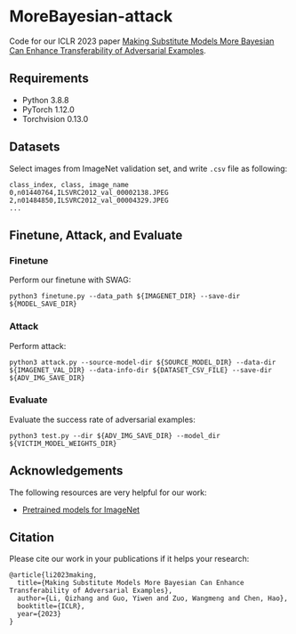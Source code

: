 # MoreBayesian-attack
Code for our ICLR 2023 paper [Making Substitute Models More Bayesian Can Enhance Transferability of Adversarial Examples](https://openreview.net/pdf?id=bjPPypbLre).

## Requirements
* Python 3.8.8
* PyTorch 1.12.0
* Torchvision 0.13.0

## Datasets
Select images from ImageNet validation set, and write ```.csv``` file as following:
```
class_index, class, image_name
0,n01440764,ILSVRC2012_val_00002138.JPEG
2,n01484850,ILSVRC2012_val_00004329.JPEG
...
```

## Finetune, Attack, and Evaluate
### Finetune
Perform our finetune with SWAG:
```
python3 finetune.py --data_path ${IMAGENET_DIR} --save-dir ${MODEL_SAVE_DIR}
```
### Attack
Perform attack:
```
python3 attack.py --source-model-dir ${SOURCE_MODEL_DIR} --data-dir ${IMAGENET_VAL_DIR} --data-info-dir ${DATASET_CSV_FILE} --save-dir ${ADV_IMG_SAVE_DIR}
```
### Evaluate
Evaluate the success rate of adversarial examples:
```
python3 test.py --dir ${ADV_IMG_SAVE_DIR} --model_dir ${VICTIM_MODEL_WEIGHTS_DIR}
```
## Acknowledgements
The following resources are very helpful for our work:

* [Pretrained models for ImageNet](https://github.com/Cadene/pretrained-models.pytorch)

## Citation
Please cite our work in your publications if it helps your research:

```
@article{li2023making,
  title={Making Substitute Models More Bayesian Can Enhance Transferability of Adversarial Examples},
  author={Li, Qizhang and Guo, Yiwen and Zuo, Wangmeng and Chen, Hao},
  booktitle={ICLR},
  year={2023}
}
```
